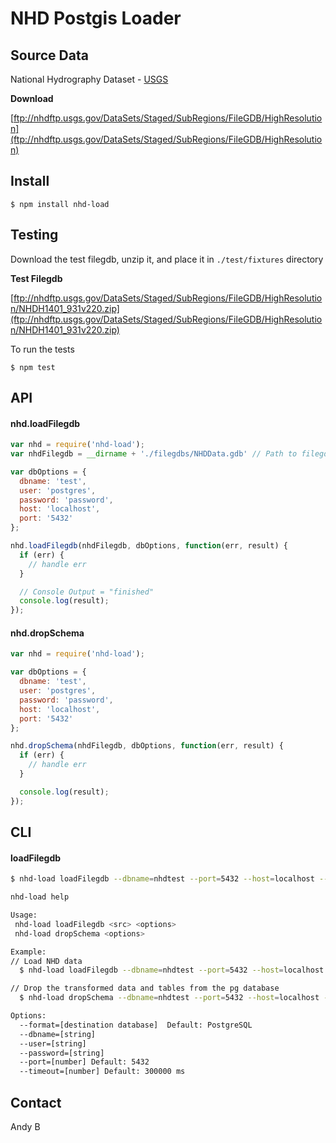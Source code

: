 NHD Postgis Loader
==================

## Source Data

National Hydrography Dataset - [USGS](http://nhd.usgs.gov/)

__Download__

[ftp://nhdftp.usgs.gov/DataSets/Staged/SubRegions/FileGDB/HighResolution](ftp://nhdftp.usgs.gov/DataSets/Staged/SubRegions/FileGDB/HighResolution)

## Install

`$ npm install nhd-load`

## Testing

Download the test filegdb, unzip it, and place it in `./test/fixtures` directory

__Test Filegdb__

[ftp://nhdftp.usgs.gov/DataSets/Staged/SubRegions/FileGDB/HighResolution/NHDH1401_931v220.zip](ftp://nhdftp.usgs.gov/DataSets/Staged/SubRegions/FileGDB/HighResolution/NHDH1401_931v220.zip)

To run the tests

`$ npm test`

## API

#### nhd.loadFilegdb

```js
var nhd = require('nhd-load');
var nhdFilegdb = __dirname + './filegdbs/NHDData.gdb' // Path to filegdb;

var dbOptions = {
  dbname: 'test',
  user: 'postgres',
  password: 'password',
  host: 'localhost',
  port: '5432'
};

nhd.loadFilegdb(nhdFilegdb, dbOptions, function(err, result) {
  if (err) {
    // handle err
  }

  // Console Output = "finished"
  console.log(result);
});

```

#### nhd.dropSchema

```js
var nhd = require('nhd-load');

var dbOptions = {
  dbname: 'test',
  user: 'postgres',
  password: 'password',
  host: 'localhost',
  port: '5432'
};

nhd.dropSchema(nhdFilegdb, dbOptions, function(err, result) {
  if (err) {
    // handle err
  }

  console.log(result);
});

```


## CLI

#### loadFilegdb

```bash
$ nhd-load loadFilegdb --dbname=nhdtest --port=5432 --host=localhost --user=postgres --password=password filegdbs/NHDData.gdb

nhd-load help

Usage:
 nhd-load loadFilegdb <src> <options>
 nhd-load dropSchema <options>

Example:
// Load NHD data
  $ nhd-load loadFilegdb --dbname=nhdtest --port=5432 --host=localhost --user=postgres --password=password filegdbs/NHDData.gdb

// Drop the transformed data and tables from the pg database
  $ nhd-load dropSchema --dbname=nhdtest --port=5432 --host=localhost --user=postgres --password=password filegdbs/NHDData.gdb

Options:
  --format=[destination database]  Default: PostgreSQL
  --dbname=[string]
  --user=[string]
  --password=[string]
  --port=[number] Default: 5432
  --timeout=[number] Default: 300000 ms
```

## Contact
Andy B
